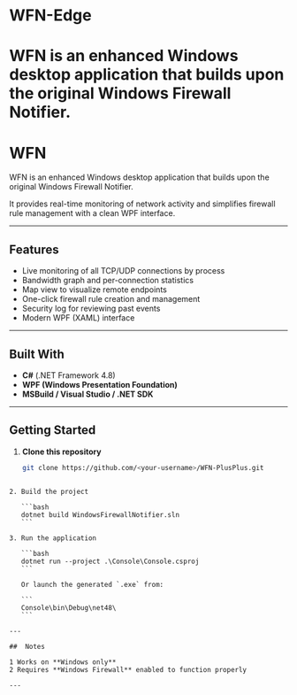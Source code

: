 
# WFN-Edge

WFN is an enhanced Windows desktop application that builds upon the original Windows Firewall Notifier.  
=======
# WFN

WFN is an enhanced Windows desktop application that builds upon the original Windows Firewall Notifier.  

It provides real-time monitoring of network activity and simplifies firewall rule management with a clean WPF interface.

---

##  Features
-  Live monitoring of all TCP/UDP connections by process
-  Bandwidth graph and per-connection statistics
-  Map view to visualize remote endpoints
-  One-click firewall rule creation and management
-  Security log for reviewing past events
-  Modern WPF (XAML) interface

---

##  Built With
- **C#** (.NET Framework 4.8)
- **WPF (Windows Presentation Foundation)**
- **MSBuild / Visual Studio / .NET SDK**

---

##  Getting Started

1. **Clone this repository**
   ```bash
   git clone https://github.com/<your-username>/WFN-PlusPlus.git
````

2. Build the project

   ```bash
   dotnet build WindowsFirewallNotifier.sln
   ```

3. Run the application

   ```bash
   dotnet run --project .\Console\Console.csproj
   ```

   Or launch the generated `.exe` from:

   ```
   Console\bin\Debug\net48\
   ```

---

##  Notes

1 Works on **Windows only**
2 Requires **Windows Firewall** enabled to function properly

---

